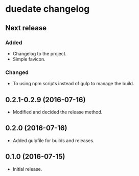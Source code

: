 # duedate changelog

## Next release
### Added
- Changelog to the project.
- Simple favicon.
### Changed
- To using npm scripts instead of gulp to manage the build.

## 0.2.1-0.2.9 (2016-07-16)
- Modified and decided the release method.

## 0.2.0 (2016-07-16)
- Added gulpfile for builds and releases.

## 0.1.0 (2016-07-15)
- Initial release.
